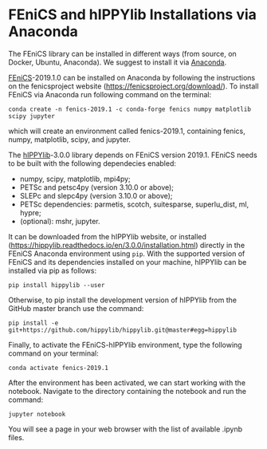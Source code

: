 # FEniCS and hIPPYlib Installations via Anaconda


The FEniCS library can be installed in different ways (from source, on Docker, Ubuntu, Anaconda). We suggest to install it via [Anaconda](https://docs.anaconda.com/anaconda/install/index.html). 

[FEniCS](https://fenicsproject.org/download/)-2019.1.0 can be installed on Anaconda by following the instructions on the fenicsproject 
website (https://fenicsproject.org/download/). To install FEniCS via Anaconda run following command on the terminal:

``conda create -n fenics-2019.1 -c conda-forge fenics numpy matplotlib scipy jupyter``

which will create an environment called fenics-2019.1, containing fenics, numpy, matplotlib, scipy, and jupyter.


The [hIPPYlib](https://hippylib.github.io)-3.0.0 library depends on FEniCS version 2019.1. FEniCS needs to be built with the following dependecies enabled:

* numpy, scipy, matplotlib, mpi4py;
* PETSc and petsc4py (version 3.10.0 or above);
* SLEPc and slepc4py (version 3.10.0 or above);
* PETSc dependencies: parmetis, scotch, suitesparse, superlu_dist, ml, hypre;
* (optional): mshr, jupyter.

It can be downloaded from the hIPPYlib website, or installed (https://hippylib.readthedocs.io/en/3.0.0/installation.html) directly in the FEniCS Anaconda 
environment using ``pip``. With the supported version of FEniCS and its dependencies installed on your machine, hIPPYlib can be installed via pip as follows:

``pip install hippylib --user``

Otherwise, to pip install the development version of hIPPYlib from the GitHub master branch use the command:

``pip install -e git+https://github.com/hippylib/hippylib.git@master#egg=hippylib``


Finally, to activate the FEniCS-hIPPYlib environment, type the following command on your terminal:

``conda activate fenics-2019.1``

After the environment has been activated, we can start working with the notebook. Navigate to the directory containing the notebook and run the command:

``jupyter notebook``

You will see a page in your web browser with the list of available .ipynb files.
